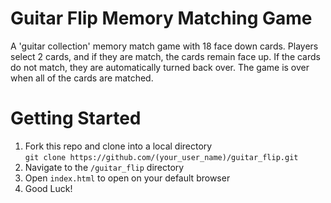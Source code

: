 # Guitar Flip Memory Matching Game 
A 'guitar collection' memory match game with 18 face down cards.  Players select 2 cards, and if they are match, the cards remain face up.  If the cards do not match, they are automatically turned back over.  The game is over when all of the cards are matched.  

# Getting Started
1. Fork this repo and clone into a local directory   
  `git clone https://github.com/(your_user_name)/guitar_flip.git`
2. Navigate to the `/guitar_flip` directory
3. Open `index.html` to open on your default browser
4. Good Luck!
